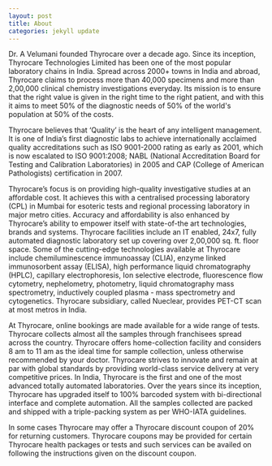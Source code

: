 ```yaml
---
layout: post
title: About
categories: jekyll update
---
```




Dr. A Velumani founded Thyrocare over a decade ago. Since its inception, Thyrocare Technologies Limited has been one of the most popular laboratory chains in India. Spread across 2000+ towns in India and abroad, Thyrocare claims to process more than 40,000 specimens and more than 2,00,000 clinical chemistry investigations everyday. Its mission is to ensure that the right value is given in the right time to the right patient, and with this it aims to meet 50% of the diagnostic needs of 50% of the world's population at 50% of the costs.

Thyrocare believes that ‘Quality’ is the heart of any intelligent management. It is one of India’s first diagnostic labs to achieve internationally acclaimed quality accreditations such as ISO 9001-2000 rating as early as 2001, which is now escalated to ISO 9001:2008; NABL (National Accreditation Board for Testing and Calibration Laboratories) in 2005 and CAP (College of American Pathologists) certification in 2007. 

Thyrocare’s focus is on providing high-quality investigative studies at an affordable cost. It achieves this with a centralised processing laboratory (CPL) in Mumbai for esoteric tests and regional processing laboratory in major metro cities. Accuracy and affordability is also enhanced by Thyrocare’s ability to empower itself with state-of-the art technologies, brands and systems. Thyrocare facilities include an IT enabled, 24x7, fully automated diagnostic laboratory set up covering over 2,00,000 sq. ft. floor space. Some of the cutting-edge technologies available at Thyrocare include chemiluminescence immunoassay (CLIA), enzyme linked immunosorbent assay (ELISA), high performance liquid chromatography (HPLC), capillary electrophoresis, Ion selective electrode, fluorescence flow cytometry, nephelometry, photometry, liquid chromatography mass spectrometry, inductively coupled plasma - mass spectrometry and cytogenetics. Thyrocare subsidiary, called Nueclear, provides PET-CT scan at most metros in India.

At Thyrocare, online bookings are made available for a wide range of tests. Thyrocare collects almost all the samples through franchisees spread across the country. Thyrocare offers home-collection facility and considers 8 am to 11 am as the ideal time for sample collection, unless otherwise recommended by your doctor. Thyrocare strives to innovate and remain at par with global standards by providing world-class service delivery at very competitive prices. In India, Thyrocare is the first and one of the most advanced totally automated laboratories. Over the years since its inception, Thyrocare has upgraded itself to 100% barcoded system with bi-directional interface and complete automation. All the samples collected are packed and shipped with a triple-packing system as per WHO-IATA guidelines.

In some cases Thyrocare may offer a Thyrocare discount coupon of 20% for returning customers. Thyrocare coupons may be provided for certain Thyrocare health packages or tests and such services can be availed on following the instructions given on the discount coupon.

